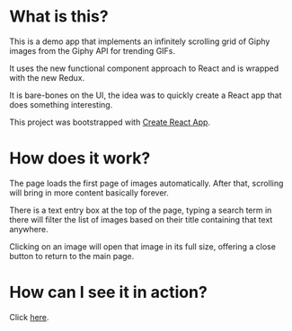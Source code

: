 # What is this?

This is a demo app that implements an infinitely scrolling grid of Giphy images from the Giphy API for trending GIFs.

It uses the new functional component approach to React and is wrapped with the new Redux.

It is bare-bones on the UI, the idea was to quickly create a React app that does something interesting.

This project was bootstrapped with [Create React App](https://github.com/facebook/create-react-app).

# How does it work?

The page loads the first page of images automatically.  After that, scrolling will bring in more content basically forever.

There is a text entry box at the top of the page, typing a search term in there will filter the list of images based on their title containing that text anywhere.

Clicking on an image will open that image in its full size, offering a close button to return to the main page.

# How can I see it in action?

Click [here](http://swe9.github.io/Functional-React-Demo).
